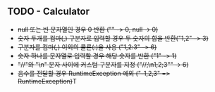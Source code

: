 ## TODO - Calculator
- ~~null 또는 빈 문자열인 경우 0 반환 ("" -> 0, null -> 0)~~
- ~~숫자 두개를 컴마(,) 구분자로 입력할 경우 두 숫자의 합을 반환("1,2" -> 3)~~
- ~~구분자를 컴마(,) 이외의 콜론(:)을 사용 ("1,2:3" -> 6)~~
- ~~숫자 하나를 문자열로 입력할 경우 해당 숫자를 반환 ("1" -> 1)~~
- ~~"//"와 "\n" 문자 사이에 커스텀 구분자를 지정 ("//;\n1;2;3"" -> 6)~~
- ~~음수를 전달할 경우 RuntimeException 예외 ("-1,2,3" => RuntimeException)~~T

